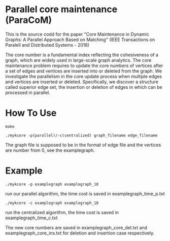 # Parallel core maintenance (ParaCoM) 
This is the source codd for the paper "Core Maintenance in Dynamic Graphs: A Parallel Approach Based on Matching" (IEEE Transactions on Paralell and Distributed Systems - 2018)

The core number is a fundamental index reflecting the cohesiveness of a graph, which are widely used in large-scale graph analytics. The core maintenance problem requires to update the core numbers of vertices after a set of edges and vertices are inserted into or deleted from the graph. We investigate the parallelism in the core update process when multiple edges and vertices are inserted or deleted. Specifically, we discover a structure called superior edge set, the insertion or deletion of edges in which can be processed in parallel. 

# How To Use

    make

    ./mykcore -p(parallel)/-c(centralized) graph_filename edge_filename

The graph file is supposed to be in the format of edge file and the vertices are number from 0, see the examplegraph.

# Example

    ./mykcore -p examplegraph examplegraph_10

run our parallel algorithm, the time cost is saved in examplegraph_time_p.txt

    ./mykcore -c examplegraph examplegraph_10

run the centralized algorithm, the time cost is saved in examplegraph_time_c.txt

The new core numbers are saved in examplegraph_core_del.txt and examplegraph_core_ins.txt for deletion and insertion case respectively.
